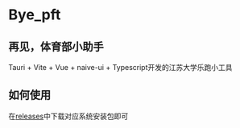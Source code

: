 # Bye_pft
## 再见，体育部小助手
Tauri + Vite + Vue + naive-ui + Typescript开发的江苏大学乐跑小工具
## 如何使用
在[releases](./releases)中下载对应系统安装包即可